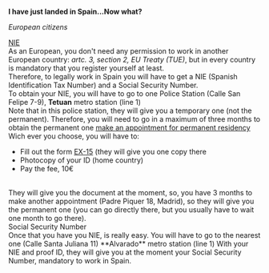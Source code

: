 **I have just landed in Spain...Now what?**
<br>

*European citizens*
<br>

<u/>NIE</u>
<br>
As an European, you don't need any permission to work in another European country: *artc. 3, section 2, EU Treaty (TUE)*, but in every country is mandatory that you register yourself at least.
<br>
Therefore, to legally work in Spain you will have to get a NIE (Spanish Identification Tax Number) and a Social Security Number.
<br>
To obtain your NIE, you will have to go to one Police Station (Calle San Felipe 7-9), **Tetuan** metro station (line 1)
<br>
Note that in this police station, they will give you a temporary one (not the permanent). Therefore, you will need to go in a maximum of three months to obtain the permanent one
<a href="www.seap.minhap.gob.es">make an appointment for permanent residency</a>
<br>
Wich ever you choose, you will have to:
- Fill out the form <a href="http://www.exteriores.gob.es/Embajadas/OTTAWA/Documents/15-Formulario_NIE_y_certificados%5B1%5D.pdf">EX-15</a> (they will give you one copy there
- Photocopy of your ID (home country)
- Pay the fee, 10€
<br>
They will give you the document at the moment, so, you have 3 months to make another appointment (Padre Piquer 18, Madrid), so they will give you the permanent one (you can go 
directly there, but you usually have to wait one month to go there).

<br>
Social Security Number</u>
<br>
Once that you have you NIE, is really easy. You will have to go to the nearest one (Calle Santa Juliana 11) **Alvarado** metro station (line 1)
With your NIE and proof ID, they will give you at the moment your Social Security Number, mandatory to work in Spain.

